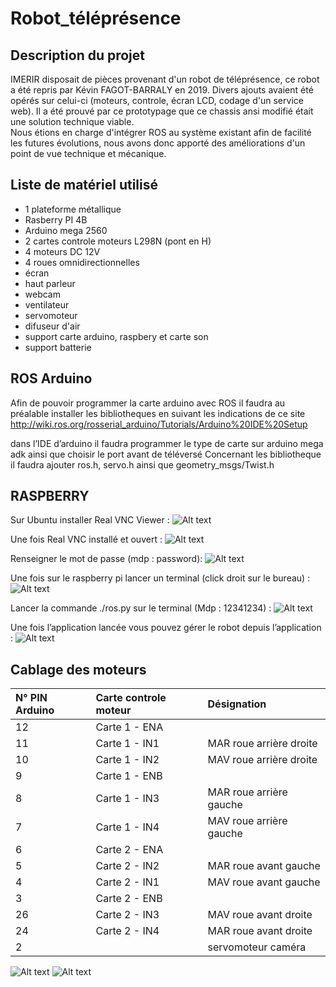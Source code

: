 # Robot_téléprésence



## Description du projet

IMERIR disposait de pièces provenant d'un robot de téléprésence, ce robot a été repris par Kévin FAGOT-BARRALY en 2019. Divers ajouts avaient été opérés sur celui-ci (moteurs, controle, écran LCD, codage d'un service web). Il a été prouvé par ce prototypage que ce chassis ansi modifié était une solution technique viable.  
Nous étions en charge d'intégrer ROS au système existant afin de facilité les futures évolutions, nous avons donc apporté des améliorations d'un point de vue technique et mécanique.


## Liste de matériel utilisé

- 1 plateforme métallique  
- Rasberry PI 4B  
- Arduino mega 2560  
- 2 cartes controle moteurs L298N (pont en H)  
- 4 moteurs DC 12V  
- 4 roues omnidirectionnelles
- écran
- haut parleur 
- webcam
- ventilateur
- servomoteur
- difuseur d'air 
- support carte arduino, raspbery et carte son
- support batterie

## ROS Arduino

Afin de pouvoir programmer la carte arduino avec ROS il faudra au préalable installer les bibliotheques en suivant les indications de ce site http://wiki.ros.org/rosserial_arduino/Tutorials/Arduino%20IDE%20Setup

dans l’IDE d’arduino il faudra programmer le type de carte sur arduino mega adk ainsi que choisir le port avant de téléversé
Concernant les bibliotheque il faudra ajouter ros.h, servo.h ainsi que geometry_msgs/Twist.h

## RASPBERRY 

Sur Ubuntu installer Real VNC Viewer :
![Alt text](images/instalVNC.png?raw=true "instal VNC")

Une fois Real VNC installé et ouvert :
![Alt text](images/iprspb.png?raw=true "ip raspberry")

Renseigner le mot de passe (mdp : password):
![Alt text](images/mdp.png?raw=true "mot de passe")

Une fois sur le raspberry pi lancer un terminal (click droit sur le bureau) :
![Alt text](images/menuRaspby.png?raw=true "menu Raspberry")

Lancer la commande ./ros.py sur le terminal (Mdp : 12341234) :
![Alt text](images/terminalRaspby.png?raw=true "terminal Raspberry")


Une fois l’application lancée vous pouvez gérer le robot depuis l’application :
![Alt text](images/fin_raspby.png?raw=true "menu de commande du Raspberry")


## Cablage des moteurs

| N° PIN Arduino | Carte controle moteur | Désignation             |
|:---------------|:----------------------|:------------------------|
| 12             | Carte 1 - ENA         |                         |
| 11             | Carte 1 - IN1         | MAR roue arrière droite |
| 10             | Carte 1 - IN2         | MAV roue arrière droite |
| 9              | Carte 1 - ENB         |                         |
| 8              | Carte 1 - IN3         | MAR roue arrière gauche |
| 7              | Carte 1 - IN4         | MAV roue arrière gauche |
| 6              | Carte 2 - ENA         |                         |
| 5              | Carte 2 - IN2         | MAR roue avant gauche   |
| 4              | Carte 2 - IN1         | MAV roue avant gauche   |
| 3              | Carte 2 - ENB         |                         |
| 26             | Carte 2 - IN3         | MAV roue avant droite   |
| 24             | Carte 2 - IN4         | MAR roue avant droite   |
| 2              |                       | servomoteur caméra      |

  
![Alt text](images/carte1.png?raw=true "Carte 1")
![Alt text](images/carte2.png?raw=true "Carte 2")  
